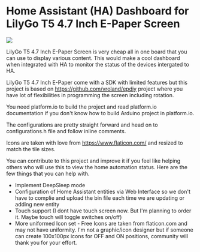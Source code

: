 # Home Assistant (HA) Dashboard for LilyGo T5 4.7 Inch E-Paper Screen

![](IMG_2747.jpg)

LilyGo T5 4.7 Inch E-Paper Screen is very cheap all in one board that you can use to display various content. 
This would make a cool dashboard when integrated with HA to monitor the status of the devices intergated to HA. 

LilyGo T5 4.7 Inch E-Paper come with a SDK with limited features but this project is based on https://github.com/vroland/epdiy project where you have lot of flexibilities in programming the screen including rotation. 

You need platform.io to build the project and read platform.io documentation if you don't know how to build Arduino project in platform.io. 

The configurations are pretty straight forward and head on to configurations.h file and follow inline comments. 

Icons are taken with love from https://www.flaticon.com/ and resized to match the tile sizes. 

You can contribute to this project and improve it if you feel like helping others who will use this to view the home automation status. Here are the few things that you can help with.
- Implement DeepSleep mode
- Configuration of Home Assistant entities via Web Interface so we don't have to complie and upload the bin file each time we are updating or adding new entity
- Touch support (I dont have touch screen now. But I'm planning to order it. Maybe touch will toggle switches on/off)
- More uniformed Icon set - Free Icons are taken from flaticon.com and may not have uniformity. I'm not a graphic/icon designer but if someone can create 100x100px icons for OFF and ON positions, community will thank you for your effort. 